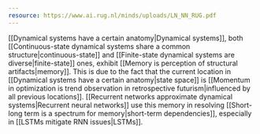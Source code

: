 ```yaml
---
resource: https://www.ai.rug.nl/minds/uploads/LN_NN_RUG.pdf
---
```


[[Dynamical systems have a certain anatomy|Dynamical systems]], both [[Continuous-state dynamical systems share a common structure|continuous-state]] and [[Finite-state dynamical systems are diverse|finite-state]] ones, exhibit [[Memory is perception of structural artifacts|memory]]. This is due to the fact that the current location in [[Dynamical systems have a certain anatomy|state space]] is [[Momentum in optimization is trend observation in retrospective futurism|influenced by all previous locations]]. [[Recurrent networks approximate dynamical systems|Recurrent neural networks]] use this memory in resolving [[Short-long term is a spectrum for memory|short-term dependencies]], especially in [[LSTMs mitigate RNN issues|LSTMs]].